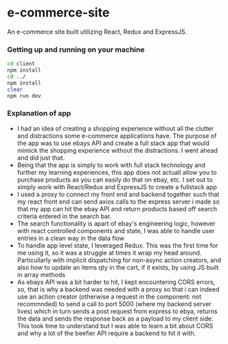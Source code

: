 # e-commerce-site

An e-commerce site built utilizing React, Redux and ExpressJS.

### Getting up and running on your machine

```bash
cd client
npm install
cd ../
npm install
clear
npm run dev
```

### Explanation of app

- I had an idea of creating a shopping experience without all the clutter and distractions some e-commerce applications have. The purpose of the app was to use ebays API and create a full stack app that would mimick the shopping experience without the distractions. I went ahead and did just that.
- Being that the app is simply to work with full stack technology and further my learning experiences, this app does not actuall allow you to purchase products as you can easily do that on ebay, etc. I set out to simply work with React/Redux and ExpressJS to create a fullstack app
- I used a proxy to connect my front end and backend together such that my react front end can send axios calls to the express server i made so that my app can hit the ebay API and return products based off search criteria entered in the search bar.
- The search functionality is apart of ebay's engineering logic, however with react controlled components and state, I was able to handle user entries in a clean way in the data flow
- To handle app level state, I leveraged Redux. This was the first time for me using it, so it was a struggle at times it wrap my head around. Particullarly with implicit dispatching for non-async action creators, and also how to update an items qty in the cart, if it exists, by using JS built in array methods
- As ebays API was a bit harder to hit, I kept encountering CORS errors, so, that is why a backend was needed with a proxy so that i can indeed use an action creator (otherwise a request in the component: not recommnded) to send a call to port 5000 (where my backend server lives) which in turn sends a post request from express to ebya, returns the data and sends the response back as a payload to my client side. This took time to understand but I was able to learn a bit about CORS and why a lot of the beefier API require a backend to hit it with.
